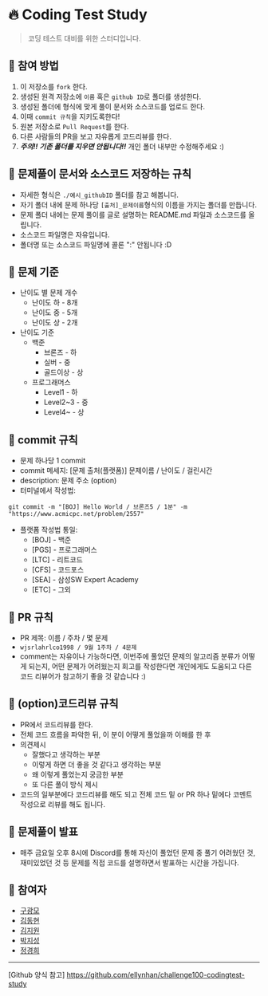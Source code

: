 # :fire: Coding Test Study

> 코딩 테스트 대비를 위한 스터디입니다.



## 📌 참여 방법

1. 이 저장소를 `fork` 한다.
2. 생성된 원격 저장소에 `이름` 혹은 `github ID`로 폴더를 생성한다.
3. 생성된 폴더에 형식에 맞게 풀이 문서와 소스코드를 업로드 한다.
4. 이때 `commit 규칙`을 지키도록한다!
5. 원본 저장소로 `Pull Request`를 한다.
6. 다른 사람들의 PR을 보고 자유롭게 코드리뷰를 한다.
7. ***주의!! 기존 폴더를 지우면 안됩니다!!*** 개인 폴더 내부만 수정해주세요 :)



## 📌 문제풀이 문서와 소스코드 저장하는 규칙

- 자세한 형식은 `./예시_githubID` 폴더를 참고 해봅니다.
- 자기 폴더 내에 문제 하나당 `[출처]_문제이름`형식의 이름을 가지는 폴더를 만듭니다.
- 문제 폴더 내에는 문제 풀이를 글로 설명하는 README.md 파일과 소스코드를 올립니다.
- 소스코드 파일명은 자유입니다.
- 폴더명 또는 소스코드 파일명에 콜론 ":" 안됩니다 :D



## 📌 문제 기준

- 난이도 별 문제 개수
  - 난이도 하 - 8개
  - 난이도 중 - 5개
  - 난이도 상 - 2개
- 난이도 기준
  - 백준
    - 브론즈 - 하
    - 실버 - 중
    - 골드이상 - 상
  - 프로그래머스
    - Level1 - 하
    - Level2~3 - 중
    - Level4~ - 상



## 📌 commit 규칙

- 문제 하나당 1 commit
- commit 메세지: [문제 출처(플랫폼)] 문제이름 / 난이도 / 걸린시간
- description: 문제 주소 (option)
- 터미널에서 작성법:

```
git commit -m "[BOJ] Hello World / 브론즈5 / 1분" -m "https://www.acmicpc.net/problem/2557"
```

- 플랫폼 작성법 통일:
  - [BOJ] - 백준
  - [PGS] - 프로그래머스
  - [LTC] - 리트코드
  - [CFS] - 코드포스
  - [SEA] - 삼성SW Expert Academy
  - [ETC] - 그외



## 📌 PR 규칙

- PR 제목: 이름 / 주차 / 몇 문제
- ``wjsrlahrlco1998 / 9월 1주차 / 4문제``
- comment는 자유이나 가능하다면, 이번주에 풀었던 문제의 알고리즘 분류가 어떻게 되는지,
  어떤 문제가 어려웠는지 회고를 작성한다면 개인에게도 도움되고 다른 코드 리뷰어가 참고하기 좋을 것 같습니다 :)



## 📌 (option)코드리뷰 규칙

- PR에서 코드리뷰를 한다.
- 전체 코드 흐름을 파악한 뒤, 이 분이 어떻게 풀었을까 이해를 한 후
- 의견제시
  - 잘했다고 생각하는 부분
  - 이렇게 하면 더 좋을 것 같다고 생각하는 부분
  - 왜 이렇게 풀었는지 궁금한 부분
  - 또 다른 풀이 방식 제시
- 코드의 일부분에다 코드리뷰를 해도 되고 전체 코드 밑 or PR 하나 밑에다 코멘트 작성으로 리뷰를 해도 됩니다.



## 📌 문제풀이 발표

- 매주 금요일 오후 8시에 Discord를 통해 자신이 풀었던 문제 중 풀기 어려웠던 것, 재미있었던 것 등 문제를 직접 코드를 설명하면서 발표하는 시간을 가집니다.



## :two_men_holding_hands: 참여자

- [구광모](https://github.com/koo-kwang-mo)
- [김동현](https://github.com/KiiiimDong)
- [김지원](https://github.com/jiwonn1e)
- [박지성](https://github.com/wjsrlahrlco1998)
- [정경희](https://github.com/k-hee803)



---

[Github 양식 참고] https://github.com/ellynhan/challenge100-codingtest-study